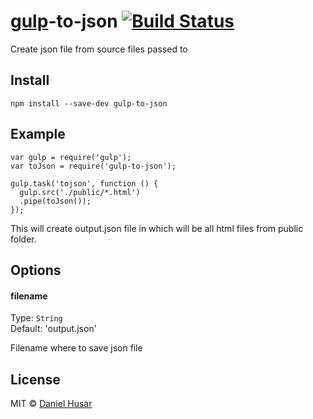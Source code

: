 # [gulp](http://gulpjs.com)-to-json [![Build Status](https://secure.travis-ci.org/danielhusar/gulp-to-json.svg?branch=master)](http://travis-ci.org/danielhusar/gulp-to-json)

Create json file from source files passed to


## Install

```
npm install --save-dev gulp-to-json
```

## Example

```
var gulp = require('gulp');
var toJson = require('gulp-to-json');

gulp.task('tojson', function () {
  gulp.src('./public/*.html')
  .pipe(toJson());
});

```

This will create output.json file in which will be all html files from public folder.

## Options

#### filename

Type: `String`  
Default: 'output.json'

Filename where to save json file


## License

MIT © [Daniel Husar](https://github.com/danielhusar)
